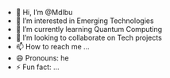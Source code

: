- 👋 Hi, I’m @MdIbu
- 👀 I’m interested in Emerging Technologies
- 🌱 I’m currently learning Quantum Computing
- 💞️ I’m looking to collaborate on Tech projects
- 📫 How to reach me ...
- 😄 Pronouns: he
- ⚡ Fun fact: ...

<!---
MdIbuA/MdIbuA is a ✨ special ✨ repository because its `README.md` (this file) appears on your GitHub profile.
You can click the Preview link to take a look at your changes.
--->
